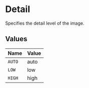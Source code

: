 # Detail

Specifies the detail level of the image.


## Values

| Name   | Value  |
| ------ | ------ |
| `AUTO` | auto   |
| `LOW`  | low    |
| `HIGH` | high   |